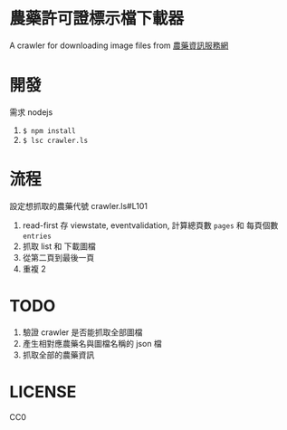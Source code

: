 # 農藥許可證標示檔下載器

A crawler for downloading image files from [農藥資訊服務網](http://pesticide.baphiq.gov.tw/web/Insecticides_MenuItem5_4.aspx)

# 開發

需求 nodejs

1. `$ npm install`
2. `$ lsc crawler.ls`

# 流程

設定想抓取的農藥代號 crawler.ls#L101

1. read-first 存 viewstate, eventvalidation, 計算總頁數 `pages` 和 每頁個數 `entries`
2. 抓取 list 和 下載圖檔
3. 從第二頁到最後一頁
4. 重複 2

# TODO

1. 驗證 crawler 是否能抓取全部圖檔
2. 產生相對應農藥名與圖檔名稱的 json 檔
3. 抓取全部的農藥資訊

# LICENSE

CC0